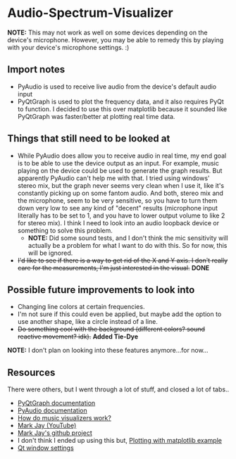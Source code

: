 # Audio-Spectrum-Visualizer
**NOTE:** This may not work as well on some devices depending on the device's microphone.
  However, you may be able to remedy this by playing with your device's microphone settings. :)

## Import notes
- PyAudio is used to receive live audio from the device's default audio input
- PyQtGraph is used to plot the frequency data, and it also requires PyQt to function.
  I decided to use this over matplotlib because it sounded like PyQtGraph was faster/better
  at plotting real time data.
  
## Things that still need to be looked at
- While PyAudio does allow you to receive audio in real time, my end goal is to be able 
  to use the device output as an input. For example, music playing on the device could be used to 
  generate the graph results. But apparently PyAudio can't help me with that. I tried using windows'
  stereo mix, but the graph never seems very clean when I use it, like it's constantly picking up
  on some fantom audio. And both, stereo mix and the microphone, seem to be very sensitive, so you have
  to turn them down very low to see any kind of "decent" results (microphone input literally has to be
  set to 1, and you have to lower output volume to like 2 for stereo mix). I think I need to look into 
  an audio loopback device or something to solve this problem.
  - **NOTE:** Did some sound tests, and I don't think the mic sensitivity will actually be a problem
    for what I want to do with this. So for now, this will be ignored.
- ~~I'd like to see if there is a way to get rid of the X and Y axis. I don't really care for the 
  measurements, I'm just interested in the visual.~~ **DONE**
  
## Possible future improvements to look into
- Changing line colors at certain frequencies.
- I'm not sure if this could even be applied, but maybe add the option to use another shape, like a 
  circle instead of a line.
- ~~Do something cool with the background (different colors? sound reactive movement? idk).~~ 
  **Added Tie-Dye**
  
**NOTE:** I don't plan on looking into these features anymore...for now...

## Resources
There were others, but I went through a lot of stuff, and closed a lot of tabs..
- [PyQtGraph documentation](https://pyqtgraph.readthedocs.io/en/latest/)
- [PyAudio documentation](https://people.csail.mit.edu/hubert/pyaudio/docs/)
- [How do music visualizers work?](https://www.reddit.com/r/explainlikeimfive/comments/1l2gof/eli5_how_do_music_visualizers_work/)
- [Mark Jay (YouTube)](https://www.youtube.com/watch?v=RHmTgapLu4s)
- [Mark Jay's github project](https://github.com/markjay4k/Audio-Spectrum-Analyzer-in-Python/blob/master/audio_spectrumQT.py)
- I don't think I ended up using this but, [Plotting with matplotlib example](https://stackoverflow.com/questions/18625085/how-to-plot-a-wav-file)
- [Qt window settings](https://doc.qt.io/qt-6/qt.html#WindowType-enum)